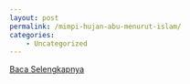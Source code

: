 ```yaml
---
layout: post
permalink: /mimpi-hujan-abu-menurut-islam/
categories:
    - Uncategorized
---
```


[Baca Selengkapnya](/01)